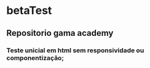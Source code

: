 # betaTest
## Repositorio gama academy
### Teste unicial em html sem responsividade ou componentização;
